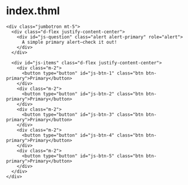 # index.thml
<!doctype html>
<html class="no-js" lang="">

<head>
  <meta charset="utf-8">
  <title></title>
  <meta name="description" content="">
  <meta name="viewport" content="width=device-width, initial-scale=1">

  <link rel="manifest" href="site.webmanifest">
  <link rel="apple-touch-icon" href="icon.png">
  <!-- Place favicon.ico in the root directory -->

  <link rel="stylesheet" href="https://stackpath.bootstrapcdn.com/bootstrap/4.4.1/css/bootstrap.min.css" integrity="sha384-Vkoo8x4CGsO3+Hhxv8T/Q5PaXtkKtu6ug5TOeNV6gBiFeWPGFN9MuhOf23Q9Ifjh" crossorigin="anonymous">

  <meta name="theme-color" content="#fafafa">
</head>

<body>

  <div class="container">

    <div class="jumbotron mt-5">
      <div class="d-flex justify-content-center">
        <div id="js-question" class="alert alert-primary" role="alert">
          A simple primary alert—check it out!
        </div>
      </div>

      <div id="js-items" class="d-flex justify-content-center">
        <div class="m-2">
          <button type="button" id="js-btn-1" class="btn btn-primary">Primary</button>
        </div>
        <div class="m-2">
          <button type="button" id="js-btn-2" class="btn btn-primary">Primary</button>
        </div>
        <div class="m-2">
          <button type="button" id="js-btn-3" class="btn btn-primary">Primary</button>
        </div>
        <div class="m-2">
          <button type="button" id="js-btn-4" class="btn btn-primary">Primary</button>
        </div>
        <div class="m-2">
          <button type="button" id="js-btn-5" class="btn btn-primary">Primary</button>
        </div>
      </div>
    </div>
  </div>

  <script src="app.js"></script>
</body>

</html>
